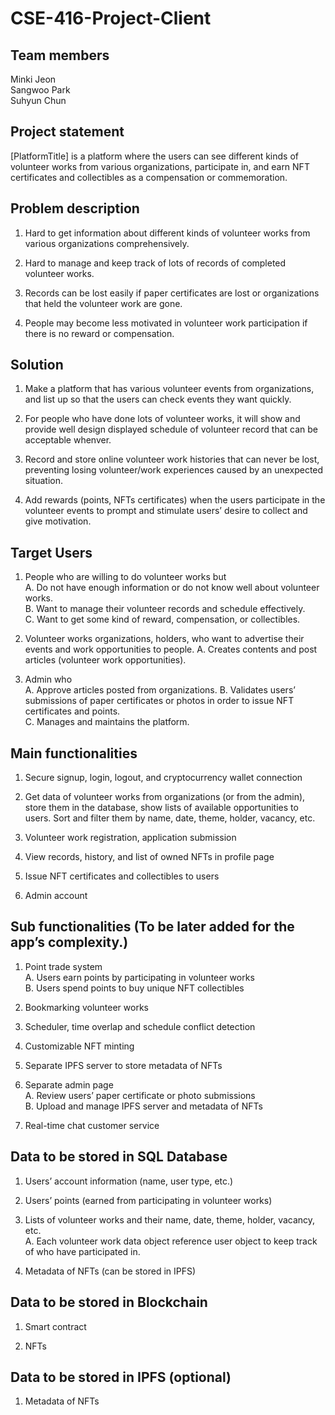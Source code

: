# CSE-416-Project-Client



## Team members
Minki Jeon  
Sangwoo Park  
Suhyun Chun  



## Project statement
[PlatformTitle] is a platform where the users can see different kinds of volunteer works from various organizations, participate in, and earn NFT certificates and collectibles as a compensation or commemoration.



## Problem description

1.  Hard to get information about different kinds of volunteer works from various organizations comprehensively.

2.  Hard to manage and keep track of lots of records of completed volunteer works.

3.	Records can be lost easily if paper certificates are lost or organizations that held the volunteer work are gone.

4.	People may become less motivated in volunteer work participation if there is no reward or compensation.


## Solution

1.  Make a platform that has various volunteer events from organizations, and list up so that the users can check events they want quickly.

2.  For people who have done lots of volunteer works, it will show and provide well design displayed schedule of volunteer record that can be acceptable whenver.

3.  Record and store online volunteer work histories that can never be lost, preventing losing volunteer/work experiences caused by an unexpected situation. 

4.  Add rewards (points, NFTs certificates) when the users participate in the volunteer events to prompt and stimulate users’ desire to collect and give motivation. 



## Target Users

1.	People who are willing to do volunteer works but  
  A.	Do not have enough information or do not know well about volunteer works.  
  B.	Want to manage their volunteer records and schedule effectively.  
  C.	Want to get some kind of reward, compensation, or collectibles.  
  
2.	Volunteer works organizations, holders, who want to advertise their events and work opportunities to people.
  A.	Creates contents and post articles (volunteer work opportunities).  

3.	Admin who  
  A.	Approve articles posted from organizations.
  B.	Validates users’ submissions of paper certificates or photos in order to issue NFT certificates and points.  
  C.	Manages and maintains the platform.  



## Main functionalities

1.	Secure signup, login, logout, and cryptocurrency wallet connection

2.	Get data of volunteer works from organizations (or from the admin), store them in the database, show lists of available opportunities to users. Sort and filter them by name, date, theme, holder, vacancy, etc.

3.	Volunteer work registration, application submission

4.	View records, history, and list of owned NFTs in profile page

5.	Issue NFT certificates and collectibles to users

6.	Admin account



## Sub functionalities (To be later added for the app’s complexity.)

1.	Point trade system  
  A.	Users earn points by participating in volunteer works  
  B.	Users spend points to buy unique NFT collectibles  

2.	Bookmarking volunteer works

3.	Scheduler, time overlap and schedule conflict detection

4.	Customizable NFT minting

5.	Separate IPFS server to store metadata of NFTs

6.	Separate admin page  
  A.	Review users’ paper certificate or photo submissions  
  B.	Upload and manage IPFS server and metadata of NFTs  

7.	Real-time chat customer service



## Data to be stored in SQL Database

1.	Users’ account information (name, user type, etc.)

2.	Users’ points (earned from participating in volunteer works)

3.	Lists of volunteer works and their name, date, theme, holder, vacancy, etc.  
  A.  Each volunteer work data object reference user object to keep track of who have participated in.  

4.	Metadata of NFTs (can be stored in IPFS)



## Data to be stored in Blockchain

1.	Smart contract

2.	NFTs



## Data to be stored in IPFS (optional)

1.	Metadata of NFTs



